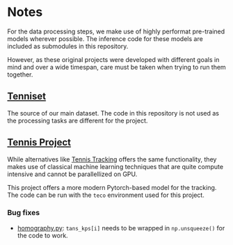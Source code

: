 # Notes

For the data processing steps, we make use of highly performat pre-trained models wherever possible. The inference code for these models are included as submodules in this repository.

However, as these original projects were developed with different goals in mind and over a wide timespan, care must be taken when trying to run them together.

## [Tenniset](https://github.com/HaydenFaulkner/Tennis)

The source of our main dataset. The code in this repository is not used as the processing tasks are different for the project.

## [Tennis Project](https://github.com/yastrebksv/TennisProject)

While alternatives like [Tennis Tracking](https://github.com/ArtLabss/tennis-tracking) offers the same functionality, they makes use of classical machine learning techniques that are quite compute intensive and cannot be parallellized on GPU.

This project offers a more modern Pytorch-based model for the tracking.  
The code can be run with the `teco` environment used for this project.

### Bug fixes

- [homography.py](./tennis-project/homography.py): `tans_kps[i]` needs to be wrapped in `np.unsqueeze()` for the code to work.
